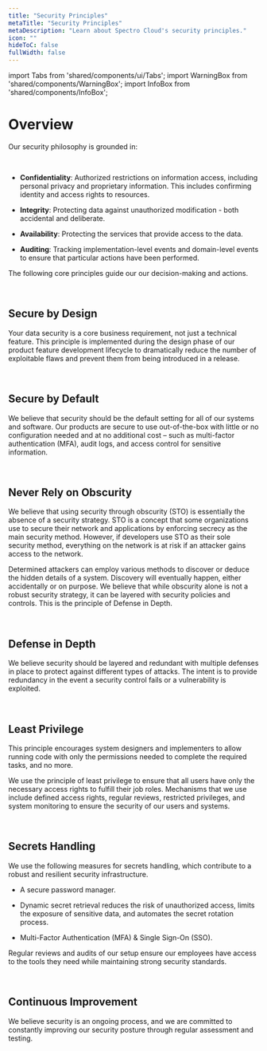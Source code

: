 ```yaml
---
title: "Security Principles"
metaTitle: "Security Principles"
metaDescription: "Learn about Spectro Cloud's security principles."
icon: ""
hideToC: false
fullWidth: false
---
```


import Tabs from 'shared/components/ui/Tabs';
import WarningBox from 'shared/components/WarningBox';
import InfoBox from 'shared/components/InfoBox';

# Overview

Our security philosophy is grounded in:

<br />

- **Confidentiality**: Authorized restrictions on information access, including personal privacy and proprietary information. This includes confirming identity and access rights to resources.


- **Integrity**: Protecting data against unauthorized modification - both accidental and deliberate.


- **Availability**: Protecting the services that provide access to the data.


- **Auditing**: Tracking implementation-level events and domain-level events to ensure that particular actions have been performed. 

The following core principles guide our our decision-making and actions. 

<br />

## Secure by Design

Your data security is a core business requirement, not just a technical feature. This principle is implemented during the design phase of our product feature development lifecycle to dramatically reduce the number of exploitable flaws and prevent them from being introduced in a release.

<br />

## Secure by Default

We believe that security should be the default setting for all of our systems and software. Our products are secure to use out-of-the-box with little or no configuration needed and at no additional cost – such as multi-factor authentication (MFA), audit logs, and access control for sensitive information.

<br />

## Never Rely on Obscurity

We believe that using security through obscurity (STO) is essentially the absence of a security strategy. STO is a concept that some organizations use to secure their network and applications by enforcing secrecy as the main security method. However, if developers use STO as their sole security method, everything on the network is at risk if an attacker gains access to the network. 

Determined attackers can employ various methods to discover or deduce the hidden details of a system. Discovery will eventually happen, either accidentally or on purpose. We believe that while obscurity alone is not a robust security strategy, it can be layered with security policies and controls. This is the principle of Defense in Depth.

<br />

## Defense in Depth

We believe security should be layered and redundant with multiple defenses in place to protect against different types of attacks. The intent is to provide redundancy in the event a security control fails or a vulnerability is exploited.

<br />

## Least Privilege

This principle encourages system designers and implementers to allow running code with only the permissions needed to complete the required tasks, and no more. 

We use the principle of least privilege to ensure that all users have only the necessary access rights to fulfill their job roles. Mechanisms that we use include defined access rights, regular reviews, restricted privileges, and system monitoring to ensure the security of our users and systems.

<br />

## Secrets Handling

We use the following measures for secrets handling, which contribute to a robust and resilient security infrastructure.

- A secure password manager. 

- Dynamic secret retrieval reduces the risk of unauthorized access, limits the exposure of sensitive data, and automates the secret rotation process.

- Multi-Factor Authentication (MFA) & Single Sign-On (SSO).

Regular reviews and audits of our setup ensure our employees have access to the tools they need while maintaining strong security standards.

<br />

## Continuous Improvement

We believe security is an ongoing process, and we are committed to constantly improving our security posture through regular assessment and testing.

<br />

<br />

<br />

<br />
